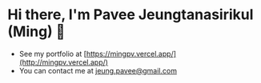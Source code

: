Hi there, I'm Pavee Jeungtanasirikul (Ming) 👋 
=======================

* See my portfolio at [https://mingpv.vercel.app/](http://mingpv.vercel.app/)
* You can contact me at [jeung.pavee@gmail.com](mailto:jeung.pavee@gmail.com)
<p align="left">

                    
        
